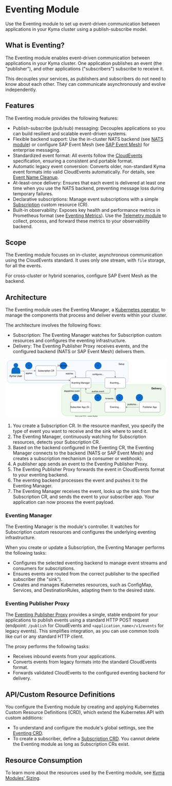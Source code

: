 # Eventing Module

Use the Eventing module to set up event-driven communication between applications in your Kyma cluster using a publish-subscribe model.

## What is Eventing?

The Eventing module enables event-driven communication between applications in your Kyma cluster. One application publishes an event (the "publisher"), and other applications ("subscribers") subscribe to receive it.

This decouples your services, as publishers and subscribers do not need to know about each other. They can communicate asynchronously and evolve independently.

## Features

The Eventing module provides the following features:

- Publish-subscribe (pub/sub) messaging: Decouples applications so you can build resilient and scalable event-driven systems.
- Flexible backend support: Use the in-cluster NATS backend (see [NATS module](https://kyma-project.io/#/nats-manager/user/README)) or configure SAP Event Mesh (see [SAP Event Mesh](https://help.sap.com/docs/event-mesh/event-mesh/what-is-sap-event-mesh?version=Cloud&locale=en-US)) for enterprise messaging.
- Standardized event format: All events follow the [CloudEvents](https://cloudevents.io/) specification, ensuring a consistent and portable format.
- Automatic legacy event conversion: Converts older, non-standard Kyma event formats into valid CloudEvents automatically. For details, see [Event Name Cleanup](evnt-event-names.md#event-name-cleanup).
- At-least-once delivery: Ensures that each event is delivered at least one time when you use the NATS backend, preventing message loss during temporary failures.
- Declarative subscriptions: Manage event subscriptions with a simple [Subscription](./resources/subscription-cr.md) custom resource (CR).
- Built-in observability: Exposes key health and performance metrics in Prometheus format (see [Eventing Metrics](evnt-eventing-metrics.md)). Use the [Telemetry module](https://kyma-project.io/#/telemetry-manager/user/README) to collect, process, and forward these metrics to your observability backend.

## Scope

The Eventing module focuses on in-cluster, asynchronous communication using the CloudEvents standard. It uses only one stream, with `file` storage, for all the events.

For cross-cluster or hybrid scenarios, configure SAP Event Mesh as the backend.

## Architecture

The Eventing module uses the Eventing Manager, a [Kubernetes operator](https://kubernetes.io/docs/concepts/extend-kubernetes/operator/), to manage the components that process and deliver events within your cluster. 

The architecture involves the following flows:
- Subscription: The Eventing Manager watches for Subscription custom resources and configures the eventing infrastructure.
- Delivery: The Eventing Publisher Proxy receives events, and the configured backend (NATS or SAP Event Mesh) delivers them.

![Eventing flow](../assets/evnt-architecture.svg)

1. You create a Subscription CR. In the resource manifest, you specify the type of event you want to receive and the sink where to send it.
2. The Eventing Manager, continuously watching for Subscription resources, detects your Subscription CR.
3. Based on the backend configured in the Eventing CR, the Eventing Manager connects to the backend (NATS or SAP Event Mesh) and creates a subscription mechanism (a consumer or webhook).
4. A publisher app sends an event to the Eventing Publisher Proxy.
5. The Eventing Publisher Proxy forwards the event in CloudEvents format to your eventing backend.
6. The eventing backend processes the event and pushes it to the Eventing Manager.
7. The Eventing Manager receives the event, looks up the sink from the Subscription CR, and sends the event to your subscriber app. Your application can now process the event payload.

### Eventing Manager

The Eventing Manager is the module's controller. It watches for Subscription custom resources and configures the underlying eventing infrastructure.

When you create or update a Subscription, the Eventing Manager performs the following tasks:

- Configures the selected eventing backend to manage event streams and consumers for subscriptions.
- Ensures events are routed from the correct publisher to the specified subscriber (the "sink").
- Creates and manages Kubernetes resources, such as ConfigMap, Services, and DestinationRules, adapting them to the desired state.

### Eventing Publisher Proxy

The [Eventing Publisher Proxy](https://github.com/kyma-project/eventing-publisher-proxy) provides a single, stable endpoint for your applications to publish events using a standard HTTP POST request (endpoint: `/publish` for CloudEvents and `<application_name>/v1/events` for legacy events). This simplifies integration, as you can use common tools like curl or any standard HTTP client. 

The proxy performs the following tasks:

- Receives inbound events from your applications.
- Converts events from legacy formats into the standard CloudEvents format.
- Forwards validated CloudEvents to the configured eventing backend for delivery.

## API/Custom Resource Definitions

You configure the Eventing module by creating and applying Kubernetes Custom Resource Definitions (CRD), which extend the Kubernetes API with custom additions:

- To understand and configure the module's global settings, see the [Eventing CRD](./resources/eventing-cr.md).
- To create a subscriber, define a [Subscription CRD](./resources/subscription-cr.md). You cannot delete the Eventing module as long as Subscription CRs exist.

## Resource Consumption

To learn more about the resources used by the Eventing module, see [Kyma Modules' Sizing](https://help.sap.com/docs/btp/sap-business-technology-platform/kyma-modules-sizing?locale=en-US&version=Cloud).
